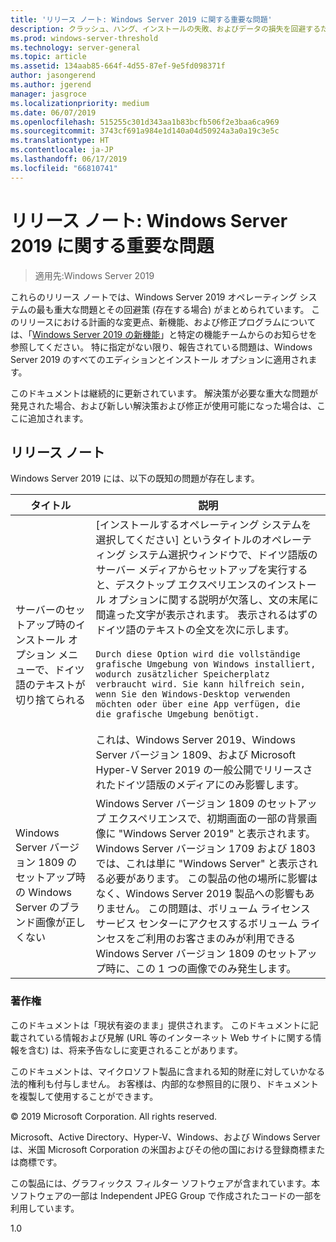 ```yaml
---
title: 'リリース ノート: Windows Server 2019 に関する重要な問題'
description: クラッシュ、ハング、インストールの失敗、およびデータの損失を回避するための対策を必要とする重大な問題についてまとめます。
ms.prod: windows-server-threshold
ms.technology: server-general
ms.topic: article
ms.assetid: 134aab85-664f-4d55-87ef-9e5fd098371f
author: jasongerend
ms.author: jgerend
manager: jasgroce
ms.localizationpriority: medium
ms.date: 06/07/2019
ms.openlocfilehash: 515255c301d343aa1b83bcfb506f2e3baa6ca969
ms.sourcegitcommit: 3743cf691a984e1d140a04d50924a3a0a19c3e5c
ms.translationtype: HT
ms.contentlocale: ja-JP
ms.lasthandoff: 06/17/2019
ms.locfileid: "66810741"
---
```

# <a name="release-notes---important-issues-in-windows-server-2019"></a>リリース ノート: Windows Server 2019 に関する重要な問題

>適用先:Windows Server 2019

これらのリリース ノートでは、Windows Server 2019 オペレーティング システムの最も重大な問題とその回避策 (存在する場合) がまとめられています。 このリリースにおける計画的な変更点、新機能、および修正プログラムについては、「[Windows Server 2019 の新機能](whats-new-19.md)」と特定の機能チームからのお知らせを参照してください。 特に指定がない限り、報告されている問題は、Windows Server 2019 のすべてのエディションとインストール オプションに適用されます。  

このドキュメントは継続的に更新されています。 解決策が必要な重大な問題が発見された場合、および新しい解決策および修正が使用可能になった場合は、ここに追加されます。  

## <a name="release-notes"></a>リリース ノート

Windows Server 2019 には、以下の既知の問題が存在します。

| タイトル         | 説明                            |
| -----         | -----------                            |
| サーバーのセットアップ時のインストール オプション メニューで、ドイツ語のテキストが切り捨てられる | [インストールするオペレーティング システムを選択してください] というタイトルのオペレーティング システム選択ウィンドウで、ドイツ語版のサーバー メディアからセットアップを実行すると、デスクトップ エクスペリエンスのインストール オプションに関する説明が欠落し、文の末尾に間違った文字が表示されます。 表示されるはずのドイツ語のテキストの全文を次に示します。<br/>      <br/>`Durch diese Option wird die vollständige grafische Umgebung von Windows installiert, wodurch zusätzlicher Speicherplatz verbraucht wird. Sie kann hilfreich sein, wenn Sie den Windows-Desktop verwenden möchten oder über eine App verfügen, die die grafische Umgebung benötigt.` <br><br>これは、Windows Server 2019、Windows Server バージョン 1809、および Microsoft Hyper-V Server 2019 の一般公開でリリースされたドイツ語版のメディアにのみ影響します。|
| Windows Server バージョン 1809 のセットアップ時の Windows Server のブランド画像が正しくない | Windows Server バージョン 1809 のセットアップ エクスペリエンスで、初期画面の一部の背景画像に &quot;Windows Server 2019&quot; と表示されます。  Windows Server バージョン 1709 および 1803 では、これは単に &quot;Windows Server&quot; と表示される必要があります。  この製品の他の場所に影響はなく、Windows Server 2019 製品への影響もありません。  この問題は、ボリューム ライセンス サービス センターにアクセスするボリューム ラインセスをご利用のお客さまのみが利用できる Windows Server バージョン 1809 のセットアップ時に、この 1 つの画像でのみ発生します。<br/> |

### <a name="copyright"></a>著作権

このドキュメントは「現状有姿のまま」提供されます。 このドキュメントに記載されている情報および見解 (URL 等のインターネット Web サイトに関する情報を含む) は、将来予告なしに変更されることがあります。  

このドキュメントは、マイクロソフト製品に含まれる知的財産に対していかなる法的権利も付与しません。 お客様は、内部的な参照目的に限り、ドキュメントを複製して使用することができます。

&copy; 2019 Microsoft Corporation. All rights reserved.  

Microsoft、Active Directory、Hyper-V、Windows、および Windows Server は、米国 Microsoft Corporation の米国およびその他の国における登録商標または商標です。  

この製品には、グラフィックス フィルター ソフトウェアが含まれています。本ソフトウェアの一部は Independent JPEG Group で作成されたコードの一部を利用しています。  


1.0  
